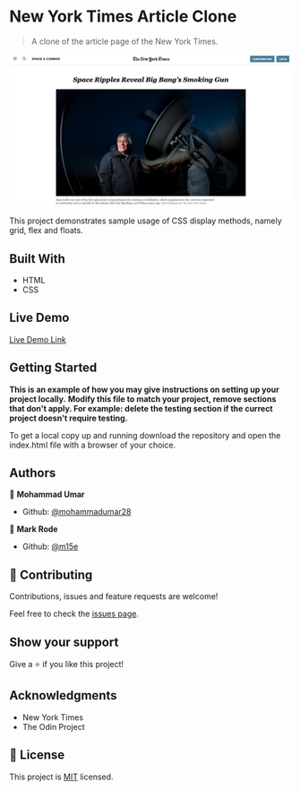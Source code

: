 # New York Times Article Clone

> A clone of the article page of the New York Times.

![screenshot](./screenshot.png)

This project demonstrates sample usage of CSS display methods, namely grid, flex and floats.

## Built With

- HTML
- CSS

## Live Demo

[Live Demo Link](https://nostalgic-curie-b81273.netlify.app/)


## Getting Started

**This is an example of how you may give instructions on setting up your project locally.**
**Modify this file to match your project, remove sections that don't apply. For example: delete the testing section if the currect project doesn't require testing.**


To get a local copy up and running download the repository and open the index.html file with a browser of your choice.



## Authors

👤 **Mohammad Umar**

- Github: [@mohammadumar28](https://github.com/mohammadumar28)

👤 **Mark Rode**

- Github: [@m15e](https://github.com/m15e)

## 🤝 Contributing

Contributions, issues and feature requests are welcome!

Feel free to check the [issues page](issues/).

## Show your support

Give a ⭐️ if you like this project!

## Acknowledgments

- New York Times
- The Odin Project

## 📝 License

This project is [MIT](lic.url) licensed.